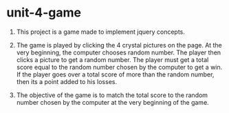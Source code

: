 # unit-4-game

1. This project is a game made to implement jquery concepts.

2. The game is played by clicking the 4 crystal pictures on the page. 
   At the very beginning, the computer chooses random number. The player then clicks a picture to get a random number.
   The player must get a total score equal to the random number chosen by the computer to get a win.
   If the player goes over a total score of more than the random number, then its a point added to his losses.

 3. The objective of the game is to match the total score to the random number chosen by the computer at the very beginning of the game.
